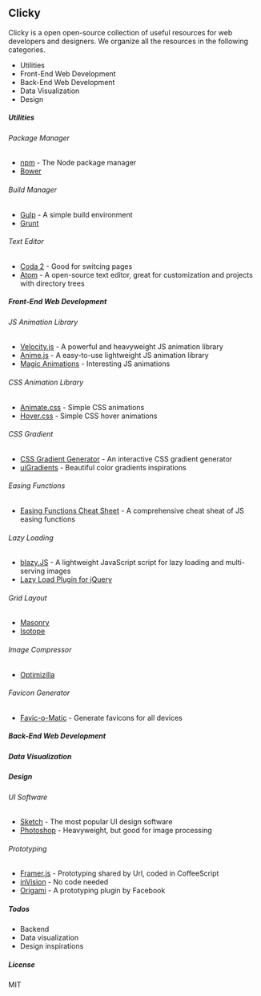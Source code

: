 ## Clicky

Clicky is a open open-source collection of useful resources for web developers and designers. We organize all the resources in the following categories.

  - Utilities
  - Front-End Web Development
  - Back-End Web Development
  - Data Visualization
  - Design

##### Utilities
###### Package Manager
* [npm](https://www.npmjs.com) - The Node package manager
* [Bower](https://bower.io)

###### Build Manager
* [Gulp](http://gulpjs.com) - A simple build environment
* [Grunt](http://gruntjs.com)

###### Text Editor  
* [Coda 2](https://panic.com/coda/) - Good for switcing pages
* [Atom](https://atom.io) - A open-source text editor, great for customization and projects with directory trees


##### Front-End Web Development  
###### JS Animation Library
* [Velocity.js](http://velocityjs.org) - A powerful and heavyweight JS animation library
* [Anime.js](http://anime-js.com) - A easy-to-use lightweight JS animation library
* [Magic Animations](https://www.minimamente.com/example/magic_animations/) - Interesting JS animations

###### CSS Animation Library  
* [Animate.css](http://gulpjs.com) - Simple CSS animations  
* [Hover.css](http://ianlunn.github.io/Hover/) - Simple CSS hover animations

###### CSS Gradient  
* [CSS Gradient Generator](https://www.minimamente.com/example/gradient-generator/) - An interactive CSS gradient generator
* [uiGradients](http://uigradients.com/) - Beautiful color gradients inspirations

###### Easing Functions  
* [Easing Functions Cheat Sheet](http://easings.net) - A comprehensive cheat sheat of JS easing functions

###### Lazy Loading  
* [blazy.JS](https://github.com/dinbror/blazy) - A lightweight JavaScript script for lazy loading and multi-serving images  
* [Lazy Load Plugin for jQuery](https://www.appelsiini.net/projects/lazyload)  

###### Grid Layout    
* [Masonry](http://masonry.desandro.com)
* [Isotope](http://isotope.metafizzy.co)

###### Image Compressor  
* [Optimizilla](http://optimizilla.com)

###### Favicon Generator  
* [Favic-o-Matic](http://www.favicomatic.com) - Generate favicons for all devices

##### Back-End Web Development  

##### Data Visualization  

##### Design    

###### UI Software    
* [Sketch](https://www.sketchapp.com) - The most popular UI design software  
* [Photoshop](http://www.adobe.com/products/photoshopfamily.html) - Heavyweight, but good for image processing  

###### Prototyping  
* [Framer.js](https://framer.com) - Prototyping shared by Url, coded in CoffeeScript
* [inVision](https://www.invisionapp.com) - No code needed  
* [Origami](http://origami.design) - A prototyping plugin by Facebook

##### Todos

 - Backend
 - Data visualization
 - Design inspirations

##### License

MIT

[//]: # (These are reference links used in the body of this note and get stripped out when the markdown processor does its job. There is no need to format nicely because it shouldn't be seen. Thanks SO - http://stackoverflow.com/questions/4823468/store-comments-in-markdown-syntax)


   [dill]: <https://github.com/joemccann/dillinger>
   [git-repo-url]: <https://github.com/joemccann/dillinger.git>
   [john gruber]: <http://daringfireball.net>
   [@thomasfuchs]: <http://twitter.com/thomasfuchs>
   [df1]: <http://daringfireball.net/projects/markdown/>
   [markdown-it]: <https://github.com/markdown-it/markdown-it>
   [Ace Editor]: <http://ace.ajax.org>
   [node.js]: <http://nodejs.org>
   [Twitter Bootstrap]: <http://twitter.github.com/bootstrap/>
   [keymaster.js]: <https://github.com/madrobby/keymaster>
   [jQuery]: <http://jquery.com>
   [@tjholowaychuk]: <http://twitter.com/tjholowaychuk>
   [express]: <http://expressjs.com>
   [AngularJS]: <http://angularjs.org>
   [Gulp]: <http://gulpjs.com>

   [PlDb]: <https://github.com/joemccann/dillinger/tree/master/plugins/dropbox/README.md>
   [PlGh]:  <https://github.com/joemccann/dillinger/tree/master/plugins/github/README.md>
   [PlGd]: <https://github.com/joemccann/dillinger/tree/master/plugins/googledrive/README.md>
   [PlOd]: <https://github.com/joemccann/dillinger/tree/master/plugins/onedrive/README.md>
